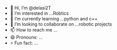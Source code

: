 - 👋 Hi, I’m @delasi2T
- 👀 I’m interested in ...Robtics
- 🌱 I’m currently learning ...python and c++
- 💞️ I’m looking to collaborate on ...robotic projects
- 📫 How to reach me ...
- 😄 Pronouns: ...
- ⚡ Fun fact: ...

<!---
delasi2T/delasi2T is a ✨ special ✨ repository because its `README.md` (this file) appears on your GitHub profile.
You can click the Preview link to take a look at your changes.
--->

